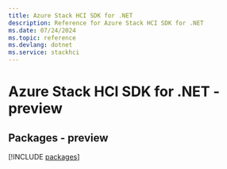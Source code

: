 ```yaml
---
title: Azure Stack HCI SDK for .NET
description: Reference for Azure Stack HCI SDK for .NET
ms.date: 07/24/2024
ms.topic: reference
ms.devlang: dotnet
ms.service: stackhci
---
```

# Azure Stack HCI SDK for .NET - preview
## Packages - preview
[!INCLUDE [packages](stack-hci-index.md)]